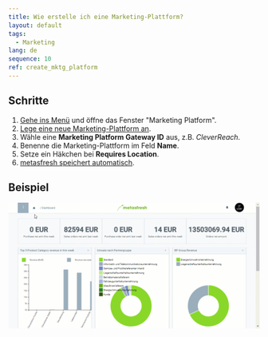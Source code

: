 ```yaml
---
title: Wie erstelle ich eine Marketing-Plattform?
layout: default
tags:
  - Marketing
lang: de
sequence: 10
ref: create_mktg_platform
---
```


## Schritte
1. [Gehe ins Menü](Menu) und öffne das Fenster "Marketing Platform".
1. [Lege eine neue Marketing-Plattform an](Neuer_Datensatz_Fenster_Webui).
1. Wähle eine **Marketing Platform Gateway ID** aus, z.B. *CleverReach*.
1. Benenne die Marketing-Plattform im Feld **Name**.
1. Setze ein Häkchen bei **Requires Location**.
1. [metasfresh speichert automatisch](Speicheranzeige).

## Beispiel
![](assets/MKTG-Plattform_erstellen.gif)

